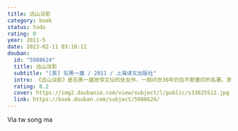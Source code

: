 ```yaml
---
title: 远山淡影
category: book
status: todo
rating: 0
year: 2011-5
date: 2023-02-11 03:10:11
douban:
  id: "5988624"
  title: 远山淡影
  subtitle: "[英] 石黑一雄 / 2011 / 上海译文出版社"
  intro: 《远山淡影》是石黑一雄技惊文坛的处女作，一部问世30年仍在不断重印的名著。其“感伤与反讽”的融合、平衡令人犹记。这是一段迷雾重重、亦真亦幻的回忆。战后长崎，一对饱受磨难的母女渴望安定与新生，却始终走不出战乱的阴影与心魔。剧终，忆者剥去伪装，悲情满篇。
  rating: 8.2
  cover: https://img2.doubanio.com/view/subject/l/public/s33625512.jpg
  link: https://book.douban.com/subject/5988624/
---
```


Via tw song ma 
